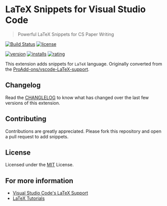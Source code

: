 # LaTeX Snippets for Visual Studio Code

> Powerful LaTeX Snippets for CS Paper Writing

[![Build Status](https://travis-ci.org/sabertazimi/LaTeX-snippets.svg?branch=master)](https://travis-ci.org/sabertazimi/LaTeX-snippets)
[![license](https://img.shields.io/badge/license-MIT-brightgreen.svg)](https://github.com/sabertazimi/LaTeX-snippets/blob/master/LICENSE)

[![version](https://vsmarketplacebadge.apphb.com/version/sabertazimi.latex-snippets.svg)](https://marketplace.visualstudio.com/items?itemName=sabertazimi.latex-snippets)
[![installs](https://vsmarketplacebadge.apphb.com/installs/sabertazimi.latex-snippets.svg)](https://marketplace.visualstudio.com/items?itemName=sabertazimi.latex-snippets)
[![rating](https://vsmarketplacebadge.apphb.com/rating/sabertazimi.latex-snippets.svg)](https://marketplace.visualstudio.com/items?itemName=sabertazimi.latex-snippets)

This extension adds snippets for `LaTeX` language.
Originally converted from the [ProAdd-ons/vscode-LaTeX-support](https://github.com/ProAdd-ons/vscode-LaTeX-support).

## Changelog

Read the [CHANGLELOG](CHANGELOG.md)
to know what has changed over the last few versions of this extension.

## Contributing

Contributions are greatly appreciated.
Please fork this repository and open a pull request to add snippets.

## License

Licensed under the [MIT](LICENSE) License.

## For more information

* [Visual Studio Code's LaTeX Support](https://marketplace.visualstudio.com/items?itemName=James-Yu.latex-workshop)
* [LaTeX Tutorials](https://www.overleaf.com/learn/latex/Tutorials)
